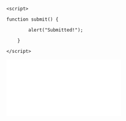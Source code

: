 ```{=html}
<script>

function submit() {

        alert("Submitted!");
    
    }

</script>
```
![](./consent_form.pdf)
